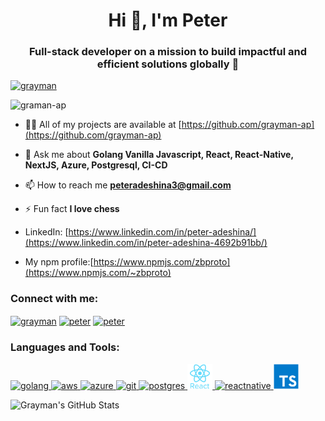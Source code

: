 <h1 align="center">Hi 👋, I'm Peter</h1>
<h3 align="center">Full-stack developer on a mission to build impactful and efficient solutions globally 🚀</h3>
<p align="left"> <a href="https://twitter.com/grayman" target="blank"><img src="https://img.shields.io/twitter/follow/grayman?logo=twitter&style=for-the-badge" alt="grayman" /></a> </p>

<p align="left"> <img src="https://komarev.com/ghpvc/?username=graman-ap&label=Profile%20views&color=0e75b6&style=flat" alt="graman-ap" /> </p>

- 👨‍💻 All of my projects are available at [https://github.com/grayman-ap](https://github.com/grayman-ap)

- 💬 Ask me about **Golang Vanilla Javascript, React, React-Native, NextJS, Azure, Postgresql, CI-CD**

- 📫 How to reach me **peteradeshina3@gmail.com**

- ⚡ Fun fact **I love chess**

- LinkedIn: [https://www.linkedin.com/in/peter-adeshina/](https://www.linkedin.com/in/peter-adeshina-4692b91bb/)

- My npm profile:[https://www.npmjs.com/zbproto](https://www.npmjs.com/~zbproto)

<h3 align="left">Connect with me:</h3>
<p align="left">
<a href="https://twitter.com/grayman" target="blank"><img align="center" src="https://raw.githubusercontent.com/rahuldkjain/github-profile-readme-generator/master/src/images/icons/Social/twitter.svg" alt="grayman" height="30" width="40" /></a>
<a href="https://linkedin.com/in/peter-adeshina" target="blank"><img align="center" src="https://raw.githubusercontent.com/rahuldkjain/github-profile-readme-generator/master/src/images/icons/Social/linked-in-alt.svg" alt="peter" height="30" width="40" /></a>
<a href="https://stackoverflow.com/users/peter" target="blank"><img align="center" src="https://raw.githubusercontent.com/rahuldkjain/github-profile-readme-generator/master/src/images/icons/Social/stack-overflow.svg" alt="peter" height="30" width="40" /></a>

<h3 align="left">Languages and Tools:</h3>
<p align="left"> 
<a href="https://firebase.google.com/" target="_blank" rel="noreferrer"> <img src="https://www.svgrepo.com/show/355038/golang.svg" alt="golang" width="40" height="40"/> </a> 
<a href="https://firebase.google.com/" target="_blank" rel="noreferrer"> <img src="https://www.svgrepo.com/show/354791/amazon.svg" alt="aws" width="40" height="40"/> </a> 
<a href="https://firebase.google.com/" target="_blank" rel="noreferrer"> <img src="https://www.svgrepo.com/show/448274/azure.svg" alt="azure" width="40" height="40"/> </a> 
<a href="https://git-scm.com/" target="_blank" rel="noreferrer"> <img src="https://www.vectorlogo.zone/logos/git-scm/git-scm-icon.svg" alt="git" width="40" height="40"/> </a> 
<a href="https://git-scm.com/" target="_blank" rel="noreferrer"> <img src="https://www.svgrepo.com/show/373965/pgsql.svg" alt="postgres" width="40" height="40"/> </a> 
<a href="https://reactjs.org/" target="_blank" rel="noreferrer"> <img src="https://raw.githubusercontent.com/devicons/devicon/master/icons/react/react-original-wordmark.svg" alt="react" width="40" height="40"/> </a> 
<a href="https://reactnative.dev/" target="_blank" rel="noreferrer"> <img src="https://reactnative.dev/img/header_logo.svg" alt="reactnative" width="40" height="40"/> </a> 
<a href="https://www.typescriptlang.org/" target="_blank" rel="noreferrer"> <img src="https://raw.githubusercontent.com/devicons/devicon/master/icons/typescript/typescript-original.svg" alt="typescript" width="40" height="40"/> </a> 

![Grayman's GitHub Stats](https://github-readme-streak-stats.herokuapp.com/?user=grayman-ap&show_icons=true&theme=dark)
